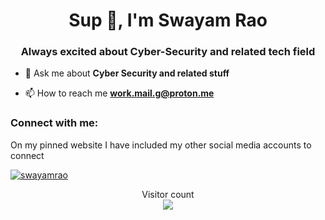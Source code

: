 
<h1 align="center">Sup 👋, I'm Swayam Rao</h1>
<h3 align="center">Always excited about Cyber-Security and related tech field</h3>


- 💬 Ask me about **Cyber Security and related stuff**

- 📫 How to reach me **work.mail.g@proton.me**


<h3 align="left">Connect with me:</h3>
<p align="left">On my pinned website I have included my other social media accounts to connect <br>
</p>
<!--
<p><img align="left" src="https://github-readme-streak-stats.herokuapp.com/?user=swayamrao&theme=onedark"/></p>-->

<p align="left"> <a href="https://github.com/ryo-ma/github-profile-trophy&theme=onedark"><img src="https://github-profile-trophy.vercel.app/?username=swayamrao" alt="swayamrao" /></a> </p>

<p align="center"> 
  Visitor count<br>
  <img src="https://profile-counter.glitch.me/swayamrao/count.svg" />
</p>
